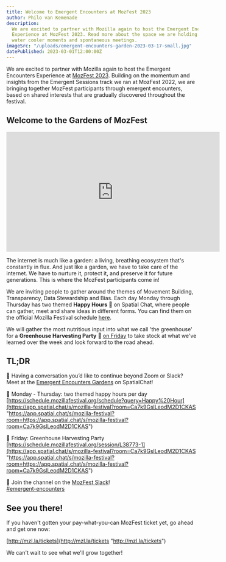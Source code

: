 ```yaml
---
title: Welcome to Emergent Encounters at MozFest 2023
author: Philo van Kemenade
description:
  We are excited to partner with Mozilla again to host the Emergent Encounters
  Experience at MozFest 2023. Read more about the space we are holding for virtual
  water cooler moments and spontaneous meetings.
imageSrc: "/uploads/emergent-encounters-garden-2023-03-17-small.jpg"
datePublished: 2023-03-01T12:00:00Z
---
```


We are excited to partner with Mozilla again to host the Emergent Encounters Experience at [MozFest 2023](https://www.mozillafestival.org/). Building on the momentum and insights from the Emergent Sessions track we ran at MozFest 2022, we are bringing together MozFest participants through emergent encounters, based on shared interests that are gradually discovered throughout the festival.

## Welcome to the Gardens of MozFest

<iframe width="560" height="315" src="https://www.youtube-nocookie.com/embed/oV2RKDXLtPY" title="YouTube video player" frameborder="0" allow="accelerometer; autoplay; clipboard-write; encrypted-media; gyroscope; picture-in-picture; web-share" allowfullscreen></iframe>

The internet is much like a garden: a living, breathing ecosystem that's constantly in flux. And just like a garden, we have to take care of the internet. We have to nurture it, protect it, and preserve it for future generations. This is where the MozFest participants come in!

We are inviting people to gather around the themes of Movement Building, Transparency, Data Stewardship and Bias. Each day Monday through Thursday has two themed **Happy Hours** 🌱 on Spatial Chat, where people can gather, meet and share ideas in different forms. You can find them on the official Mozilla Festival schedule [here](https://schedule.mozillafestival.org/schedule?query=Happy%20Hour).

We will gather the most nutritious input into what we call 'the greenhouse' for a **Greenhouse Harvesting Party** 🎉 [on Friday](https://schedule.mozillafestival.org/session/L38773-1) to take stock at what we've learned over the week and look forward to the road ahead.

## TL;DR

🌱 Having a conversation you’d like to continue beyond Zoom or Slack?  
Meet at the [Emergent Encounters Gardens](https://app.spatial.chat/s/mozilla-festival?room=Ca7k9GslLeodM2D1CKAS "Emergent Encounters Gardens") on SpatialChat!

📅 Monday - Thursday: two themed happy hours per day  
[https://schedule.mozillafestival.org/schedule?query=Happy%20Hour](https://app.spatial.chat/s/mozilla-festival?room=Ca7k9GslLeodM2D1CKAS "https://app.spatial.chat/s/mozilla-festival?room=https://app.spatial.chat/s/mozilla-festival?room=Ca7k9GslLeodM2D1CKAS")

📅 Friday: Greenhouse Harvesting Party  
[https://schedule.mozillafestival.org/session/L38773-1](https://app.spatial.chat/s/mozilla-festival?room=Ca7k9GslLeodM2D1CKAS "https://app.spatial.chat/s/mozilla-festival?room=https://app.spatial.chat/s/mozilla-festival?room=Ca7k9GslLeodM2D1CKAS")

💬 Join the channel on the [MozFest Slack](https://www.mozillafestival.org/en/slack/ "MozFest Slack")!  
[#emergent-encounters](https://app.slack.com/client/T170JCUN6/C01PXSJ9AH0 "Emergent Encounters Slack Channel")

## See you there!

If you haven't gotten your pay-what-you-can MozFest ticket yet, go ahead and get one now:

[http://mzl.la/tickets](http://mzl.la/tickets "http://mzl.la/tickets")

We can't wait to see what we'll grow together!

